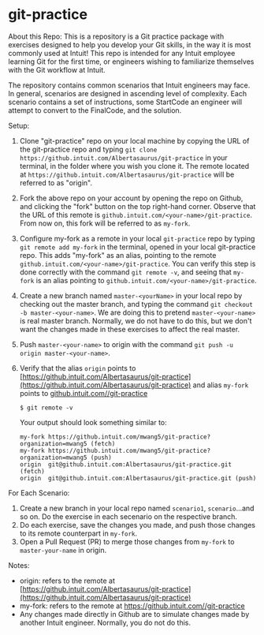 # git-practice
About this Repo:
This is a repository is a Git practice package with exercises designed to help you develop your Git skills, in the way it is most commonly used at Intuit! This repo is intended for any Intuit employee learning Git for the first time, or engineers wishing to familiarize themselves with the Git workflow at Intuit. 

The repository contains common scenarios that Intuit engineers may face. In general, scenarios are designed in ascending level of complexity. Each scenario contains a set of instructions, some StartCode an engineer will attempt to convert to the FinalCode, and the solution. 


Setup:
1. Clone "git-practice" repo on your local machine by copying the URL of the git-practice repo and typing `git clone https://github.intuit.com/Albertasaurus/git-practice` in your terminal, in the folder where you wish you clone it. The remote located at `https://github.intuit.com/Albertasaurus/git-practice` will be referred to as "origin".
1. Fork the above repo on your account by opening the repo on Github, and clicking the "fork" button on the top right-hand corner. Observe that the URL of this remote is `github.intuit.com/<your-name>/git-practice`. From now on, this fork will be referred to as `my-fork`. 
1. Configure my-fork as a remote in your local `git-practice` repo by typing `git remote add my-fork` in the terminal, opened in your local git-practice repo. This adds "my-fork" as an alias, pointing to the remote `github.intuit.com/<your-name>/git-practice`. You can verify this step is done correctly with the command `git remote -v`, and seeing that `my-fork` is an alias pointing to `github.intuit.com/<your-name>/git-practice`.
1. Create a new branch named `master-<yourName>` in your local repo by checking out the master branch, and typing the command `git checkout -b master-<your-name>`. We are doing this to pretend `master-<your-name>` is real master branch. Normally, we do not have to do this, but we don't want the changes made in these exercises to affect the real master. 
1. Push `master-<your-name>` to origin with the command `git push -u origin master-<your-name>`. 
1. Verify that the alias `origin` points to [https://github.intuit.com/Albertasaurus/git-practice](https://github.intuit.com/Albertasaurus/git-practice) and alias `my-fork` points to [github.intuit.com/<your-name>/git-practice](github.intuit.com/<your-name>/git-practice)

    ```console
    $ git remote -v
    ```

    Your output should look something similar to: 
    ```
    my-fork	https://github.intuit.com/mwang5/git-practice?organization=mwang5 (fetch)
    my-fork	https://github.intuit.com/mwang5/git-practice?organization=mwang5 (push)
    origin	git@github.intuit.com:Albertasaurus/git-practice.git (fetch)
    origin	git@github.intuit.com:Albertasaurus/git-practice.git (push)
    ```

For Each Scenario:
1. Create a new branch in your local repo named `scenario1`, `scenario`...and so on. Do the exercise in each secenario on the respective branch.
1. Do each exercise, save the changes you made, and push those changes to its remote counterpart in `my-fork`.
1. Open a Pull Request (PR) to merge those changes from `my-fork` to `master-your-name` in origin. 

Notes:
* origin: refers to the remote at [https://github.intuit.com/Albertasaurus/git-practice](https://github.intuit.com/Albertasaurus/git-practice)
* my-fork: refers to the remote at [https://github.intuit.com/<your-name>/git-practice](https://github.intuit.com/<your-name>/git-practice)
* Any changes made directly in Github are to simulate changes made by another Intuit engineer. Normally, you do not do this. 